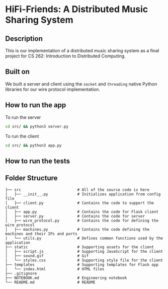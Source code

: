 # HiFi-Friends: A Distributed Music Sharing System

## Description

This is our implementation of a distributed music sharing system as a final project for
CS 262: Introduction to Distributed Computing.

## Built on

We built a server and client using the `socket` and `threading` native Python libraries for our wire protocol implementation. 

## How to run the app

To run the server

```bash
cd src/ && python3 server.py
```

To run the client

```bash
cd src/ && python3 app.py
```

## How to run the tests

## Folder Structure
```
├── src                         # All of the source code is here
|   ├── __init__.py	            # Initializes application from config file
│   ├── client.py               # Contains the code to support the client
│   ├── app.py                  # Contains the code for Flask client
│   ├── server.py               # Contains the code for server
│   ├── wire_protocol.py        # Contains the code for defining the wire protocol
│   ├── machines.py             # Contains the code defining the machines and their IPs and ports
|   └── utils.py                # Defines common functions used by the application
├── static                      # Supporting assets for the client
│   ├── script.js               # Supporting JavaScript for the client
│   ├── sound.gif               # Gif
|   └── styles.css              # Supporting style file for the client
├── templates                   # Supporting templates for Flask app
|   └── index.html              # HTML files
├── .gitignore	
├── NOTEBOOK.md                 # Engineering notebook	
└── README.md                   # README
``` 
